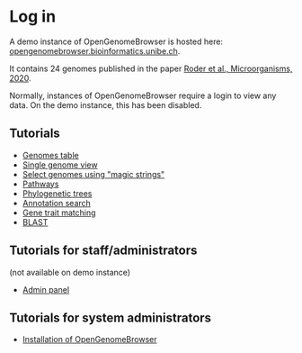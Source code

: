 # Log in

A demo instance of OpenGenomeBrowser is hosted here: [opengenomebrowser.bioinformatics.unibe.ch](https://opengenomebrowser.bioinformatics.unibe.ch/).

It contains 24 genomes published in the paper [Roder et al., Microorganisms, 2020](https://www.mdpi.com/2076-2607/8/7/966).

Normally, instances of OpenGenomeBrowser require a login to view any data. On the demo instance, this has been disabled.

## Tutorials

*   [Genomes table](tutorials/genomes.md)
*   [Single genome view](tutorials/genome.md)
*   [Select genomes using "magic strings"](tutorials/magic-strings.md)
*   [Pathways](tutorials/pathway.md)
*   [Phylogenetic trees](tutorials/trees.md)
*   [Annotation search](tutorials/annotation-search.md)
*   [Gene trait matching](tutorials/gene-trait-matching.md)
*   [BLAST](tutorials/blast.md)

## Tutorials for staff/administrators

(not available on demo instance)

*   [Admin panel](tutorials/admin.md)

## Tutorials for system administrators

*   [Installation of OpenGenomeBrowser](/installation.md)
